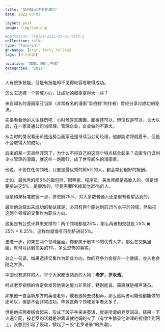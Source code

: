 ```yaml
---
title: '如何择业才更能成功'
date: 2022-03-03

layout: post
image: /img/sun.png

#permalink: /talks/2015-03-01-talk-1
collection: talks
type: "Tutorial"
gh-badge: [star, fork, follow]
tags: [个人闲谈]

location: "成都，四川,中国"
categories: "2022"
---
```

人有很多技能，但是有技能却不见得较容易取得成功。

怎么去选择一个领域方向，让成功的概率变得大一些？

来自知名的漫画家亚当斯（非常有名的漫画“呆伯特”的作者）曾经分享过成功的秘诀。

先来看看他的人生经历吧：小时候喜欢画画，画得还可以，但仅仅是可以。长大以后，在一家普通公司当经理，管理企业，企业做的不算大。

从当时的情况看无论是选择当画家还是继续当公司经理，他都能讲将就着干，但是不会取得大的成功。

后来的某一天突然开窍了，为什么不把自己的这两个特点结合起来？去画专门讽刺企业管理的漫画，就这样一炮而红，成了世界闻名的漫画家。

他说，不管在任何领域，只要是最优秀的前5%的人，都会拿到很好的报酬。

比如，最优秀的那5%的面包师、钢琴家、程序员、美发师都是高收入的。但是想要挤进这5%，是很难的，毕竟需要PK掉其他95%的人。

但是如果标准放宽一点，挤进前25%，对大多数普通人还是很有希望达到的。

最后他总结出来成功的秘诀就是，必须有两个能达到前25%水平的领域，然后把这两个领域的交集作为职业方向。

这里是有公式计算来支撑的：两个领域都是25%，那么两者相交就是 25% ✖️ 25% =  6.25%，这样你就很有可能挤进前5%。

更进一步，如果在两个领域里面，你都属于前10%的优秀人才，那么在交集里面，就可以达到顶尖的1%，多么恐怖的事实。

总之一句话，如果选择交集作为职业方向，你的竞争力会提升一个量级，收入也会随之大涨。

中国也有这样的人。举个大家都很熟悉的人物：**老罗，罗永浩**。

听过老罗视频的肯定会发现他表达能力非常好，特别能说，简直就是相声演员。

如果他一直当新东方的英语老师，或者选择去说相声，那么这两者可能他都能做的还可以，但是不会非常成功，毕竟这两个领域竞争者太多了。

但是他把两者结合起来，形成了段子手来讲英语，就是所谓的老罗语录，结果一下火遍全网，按老罗的话就是讲着课就他妈的火了（有学生偷录他讲课的视频传到网上，没想到引起了轰动，掀起了一股“老罗语录”的热潮）。
